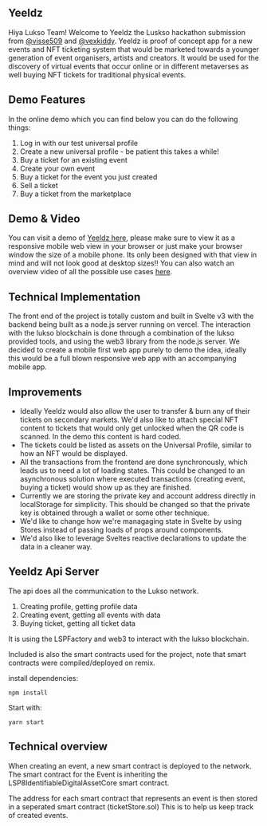 ## Yeeldz

Hiya Lukso Team! Welcome to Yeeldz the Luskso hackathon submission from [@visse509](https://github.com/visse509) and [@vexkiddy](https://github.com/vexkiddy). Yeeldz is proof of concept app for a new events and NFT ticketing system that would be marketed towards a younger generation of event organisers, artists and creators. It would be used for the discovery of virtual events that occur online or in different metaverses as well buying NFT tickets for traditional physical events. 


## Demo Features
In the online demo which you can find below you can do the following things:

 1. Log in with our test universal profile
 2. Create a new universal profile - be patient this takes a while!
 3. Buy a ticket for an existing event
 4. Create your own event
 5. Buy a ticket for the event you just created
 6. Sell a ticket 
 7. Buy a ticket from the marketplace

## Demo & Video

You can visit a demo of [Yeeldz here](https://yeeldz.vercel.app/), please make sure to view it as a responsive mobile web view in your browser or just make your browser window the size of a mobile phone. Its only been designed with that view in mind and will not look good at desktop sizes!! You can also watch an overview video of all the possible use cases [here](https://youtu.be/ioa0oO5FMPI). 


## Technical Implementation
The front end of the project is totally custom and built in Svelte v3 with the backend being built as a node.js server running on vercel. The interaction with the lukso blockchain is done through a combination of the lukso provided tools, and using the web3 library from the node.js server. We decided to create a mobile first web app purely to demo the idea, ideally this would be a full blown responsive web app with an accompanying mobile app.


## Improvements
- Ideally Yeeldz would also allow the user to transfer & burn any of their tickets on secondary markets. We'd also like to attach special NFT content to tickets that would only get unlocked when the QR code is scanned. In the demo this content is hard coded.
- The tickets could be listed as assets on the Universal Profile, similar to how an NFT would be displayed.
- All the transactions from the frontend are done synchronously, which leads us to need a lot of loading states. This could be changed to an asynchronous solution where executed transactions (creating event, buying a ticket) would show up as they are finished. 
- Currently we are storing the private key and account address directly in localStorage for simplicity. This should be changed so that the private key is obtained through a wallet or some other technique. 
- We'd like to change how we're managaging state in Svelte by using Stores instead of passing loads of props around components.
- We'd also like to leverage Sveltes reactive declarations to update the data in a cleaner way.


## Yeeldz Api Server

The api does all the communication to the Lukso network.
1. Creating profile, getting profile data
2. Creating event, getting all events with data
3. Buying ticket, getting all ticket data

It is using the LSPFactory and web3 to interact with the lukso blockchain.

Included is also the smart contracts used for the project,
note that smart contracts were compiled/deployed on remix.

install dependencies:
    
    npm install

Start with: 
    
    yarn start

## Technical overview

When creating an event, a new smart contract is deployed to the network.
The smart contract for the Event is inheriting the LSP8IdentifiableDigitalAssetCore smart contract.

The address for each smart contract that represents an event is then stored in a seperated smart contract (ticketStore.sol)
This is to help us keep track of created events.

